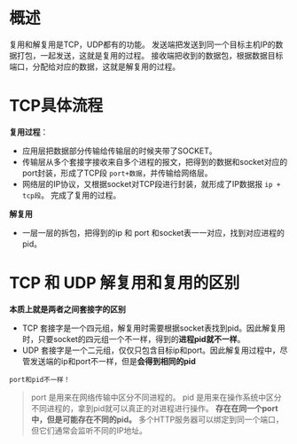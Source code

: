 # 概述
复用和解复用是TCP，UDP都有的功能。
发送端把发送到同一个目标主机IP的数据打包，一起发送，这就是复用的过程。
接收端把收到的数据包，根据数据目标端口，分配给对应的数据，这就是解复用的过程。

# TCP具体流程
**复用过程**：
- 应用层把数据部分传输给传输层的时候夹带了SOCKET。
- 传输层从多个套接字接收来自多个进程的报文，把得到的数据和socket对应的port封装，形成了TCP段 `port+数据`，并传输给网络层。
- 网络层的IP协议，又根据socket对TCP段进行封装，就形成了IP数据报 `ip + tcp段`。 完成了复用的过程。

**解复用**
- 一层一层的拆包，把得到的ip 和 port 和socket表一一对应，找到对应进程的pid。

# TCP 和 UDP 解复用和复用的区别
**本质上就是两者之间套接字的区别**
- TCP 套接字是一个四元组，解复用时需要根据socket表找到pid。因此解复用时，只要socket的四元组一个不一样，得到的**进程pid就不一样**。
- UDP 套接字是一个二元组，仅仅只包含目标ip和port。因此解复用过程中，尽管发送端的ip和port不一样，但是**会得到相同的pid**

`port和pid不一样！`
> port 是用来在网络传输中区分不同进程的。 pid 是用来在操作系统中区分不同进程的，拿到pid就可以真正的对进程进行操作。
> **存在在同一个port中，但是可能存在不同的pid。** 多个HTTP服务器可以绑定到同一个端口，但它们通常会监听不同的IP地址。